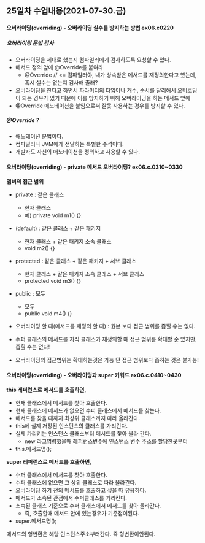 ## 25일차 수업내용(2021-07-30.금)

#### 오버라이딩(overriding) - 오버라이딩 실수를 방지하는 방법 ex06.c0220

##### 오버라이딩 문법 검사

- 오버라이딩을 제대로 했는지 컴파일러에게 검사하도록 요청할 수 있다.
- 메서드 정의 앞에 @Override를 붙여라
  - @Override // <= 컴파일러야, 내가 상속받은 메서드를 재정의한다고 했는데, 혹시 실수는 없는지 검사해 줄래?
- 오버라이딩을 한다고 하면서 파라미터의 타입이나 개수, 순서를 달리해서 오버로딩이 되는 경우가 있기 때문에 이를 방지하기 위해 오버라이딩을 하는 메서드 앞에
- @Override 애노테이션을 붙임으로써 잘못 사용하는 경우를 방지할 수 있다.

##### @Override ?

- 애노테이션 문법이다.
- 컴파일러나 JVM에게 전달하는 특별한 주석이다.
- 개발자도 자신의 애노테이션을 정의하고 사용할 수 있다.



#### 오버라이딩(overriding) - private 메서드 오버라이딩? ex06.c.0310~0330

**멤버의 접근 범위**

- private : 같은 클래스
  - 현재 클래스
  - 예) private void m1() {}
- (default) : 같은 클래스 + 같은 패키지
  - 현재 클래스 + 같은 패키지 소속 클래스
  - void m2() {}
- protected : 같은 클래스 + 같은 패키지 + 서브 클래스
  - 현재 클래스 + 같은 패키지 소속 클래스 + 서브 클래스
  - protected void m3() {}
- public : 모두
  - 모두
  - public void m4() {}
- 오버라이딩 할 때(메서드를 재정의 할 때) : 원본 보다 접근 범위를 좁힐 수는 없다.
- 수퍼 클래스의 메서드를 자식 클래스가 재정의할 때 접근 범위를 확대할 순 있지만, 좁힐 수는 없다!

- 오버라이딩의 접근범위는 확대하는것은 가능 단 접근 범위보다 좁히는 것은 불가능!



#### 오버라이딩(overriding) - 오버라이딩과 super 키워드 ex06.c.0410~0430

**this 레퍼런스로 메서드를 호출하면,**

- 현재 클래스에서 메서드를 찾아 호출한다.
- 현재 클래스에 메서드가 없으면 수퍼 클래스에서 메서드를 찾는다.
- 메서드를 찾을 때까지 최상위 클래스까지 따라 올라간다.
- this에 실제 저장된 인스턴스의 클래스를 가리킨다.
- 실제 가리키는 인스턴스 클래스부터 메서드를 찾아 올라 간다.
  - new 라고명령했을때 레퍼런스변수에 인스턴스 변수 주소를 할당한곳부터
- this.메서드명();

**super 레퍼런스로 메서드를 호출하면,**

- 수퍼 클래스에서 메서드를 찾아 호출한다.
- 수퍼 클래스에 없으면 그 상위 클래스로 따라 올라간다.
- 오버라이딩 하기 전의 메서드를 호출하고 싶을 때 유용하다.
- 메서드가 소속된 관점에서  수퍼클래스를 가리킨다.
- 소속된 클래스 기준으로 수퍼 클래스에서 메서드를 찾아 올라간다.
  - 즉, 호출할때 메서드 안에 있는경우가 기준점이된다.
- super.메서드명();



메서드의 형변환은 해당 인스턴스주소부터간다. 즉 형변환이안된다.



